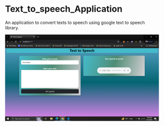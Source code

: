 # Text_to_speech_Application
An application to convert texts to speech using google text to speech library.

![image](screenshots/image.png)
